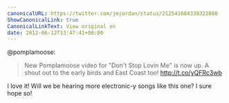```yaml
---
canonicalURL: https://twitter.com/jmjordan/status/212541684339322880
ShowCanonicalLink: true
CanonicalLinkText: View original on
date: 2012-06-12T13:47:41+00:00
---
```

@pomplamoose:

> New Pomplamoose video for "Don't Stop Lovin Me" is now up. A shout out to the early birds and East Coast too! http://t.co/yQFRc3wb

I love it! Will we be hearing more electronic-y songs like this one? I sure hope so!